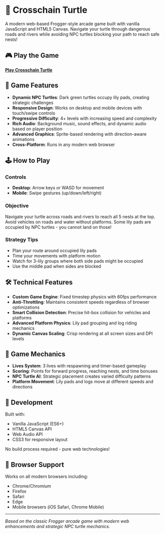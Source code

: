 # 🐢 Crosschain Turtle

A modern web-based Frogger-style arcade game built with vanilla JavaScript and HTML5 Canvas. Navigate your turtle through dangerous roads and rivers while avoiding NPC turtles blocking your path to reach safe nests!

## 🎮 Play the Game

**[Play Crosschain Turtle](https://web3twon.github.io/Crosschain-Turtle/)**

## 🎯 Game Features

- **Dynamic NPC Turtles**: Dark green turtles occupy lily pads, creating strategic challenges
- **Responsive Design**: Works on desktop and mobile devices with touch/swipe controls
- **Progressive Difficulty**: 4+ levels with increasing speed and complexity
- **Rich Audio**: Background music, sound effects, and dynamic audio based on player position
- **Advanced Graphics**: Sprite-based rendering with direction-aware animations
- **Cross-Platform**: Runs in any modern web browser

## 🕹️ How to Play

### Controls
- **Desktop**: Arrow keys or WASD for movement
- **Mobile**: Swipe gestures (up/down/left/right)

### Objective
Navigate your turtle across roads and rivers to reach all 5 nests at the top. Avoid vehicles on roads and water without platforms. Some lily pads are occupied by NPC turtles - you cannot land on those!

### Strategy Tips
- Plan your route around occupied lily pads
- Time your movements with platform motion
- Watch for 3-lily groups where both side pads might be occupied
- Use the middle pad when sides are blocked

## 🛠️ Technical Features

- **Custom Game Engine**: Fixed timestep physics with 60fps performance
- **Anti-Throttling**: Maintains consistent speeds regardless of browser optimizations
- **Smart Collision Detection**: Precise hit-box collision for vehicles and platforms
- **Advanced Platform Physics**: Lily pad grouping and log riding mechanics
- **Dynamic Canvas Scaling**: Crisp rendering at all screen sizes and DPI levels

## 🎨 Game Mechanics

- **Lives System**: 3 lives with respawning and timer-based gameplay
- **Scoring**: Points for forward progress, reaching nests, and time bonuses
- **NPC Turtle AI**: Strategic placement creates varied difficulty patterns
- **Platform Movement**: Lily pads and logs move at different speeds and directions

## 🚀 Development

Built with:
- Vanilla JavaScript (ES6+)
- HTML5 Canvas API
- Web Audio API
- CSS3 for responsive layout

No build process required - pure web technologies!

## 📱 Browser Support

Works on all modern browsers including:
- Chrome/Chromium
- Firefox
- Safari
- Edge
- Mobile browsers (iOS Safari, Chrome Mobile)

---

*Based on the classic Frogger arcade game with modern web enhancements and strategic NPC turtle mechanics.*